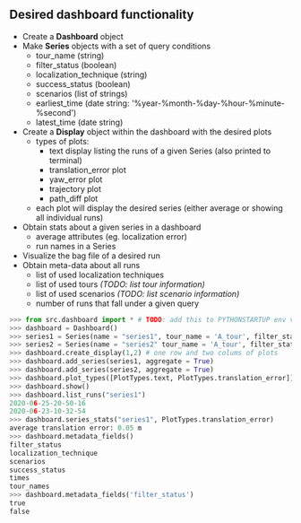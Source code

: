 ## Desired dashboard functionality 
- Create a **Dashboard** object 
- Make **Series** objects with a set of query conditions
  - tour_name (string)
  - filter_status (boolean)
  - localization_technique (string)
  - success_status (boolean)
  - scenarios (list of strings)
  - earliest_time (date string: '%year-%month-%day-%hour-%minute-%second')
  - latest_time (date string)
- Create a **Display** object within the dashboard with the desired plots
  - types of plots:
    - text display listing the runs of a given Series (also printed to terminal)
    - translation_error plot
    - yaw_error plot
    - trajectory plot
    - path_diff plot
  - each plot will display the desired series (either average or showing all individual runs)
- Obtain stats about a given series in a dashboard 
  - average attributes (eg. localization error)
  - run names in a Series
- Visualize the bag file of a desired run
- Obtain meta-data about all runs
  - list of used localization techniques 
  - list of used tours *(TODO: list tour information)*
  - list of used scenarios *(TODO: list scenario information)*
  - number of runs that fall under a given query
  
```python
>>> from src.dashboard import * # TODO: add this to PYTHONSTARTUP env variable
>>> dashboard = Dashboard()
>>> series1 = Series(name = "series1", tour_name = 'A_tour', filter_status = 'true')
>>> series2 = Series(name = "series2" tour_name = 'A_tour', filter_status = 'false')
>>> dashboard.create_display(1,2) # one row and two colums of plots
>>> dashboard.add_series(series1, aggregate = True)
>>> dashboard.add_series(series2, aggregate = True)
>>> dashboard.plot_types([PlotTypes.text, PlotTypes.translation_error])
>>> dashboard.show()
>>> dashboard.list_runs("series1")
2020-06-25-20-50-16
2020-06-23-10-32-54
>>> dashboard.series_stats("series1", PlotTypes.translation_error)
average translation error: 0.05 m 
>>> dashboard.metadata_fields()
filter_status
localization_technique
scenarios
success_status
times
tour_names
>>> dashboard.metadata_fields('filter_status')
true
false
```